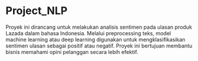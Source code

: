# Project_NLP
Proyek ini dirancang untuk melakukan analisis sentimen pada ulasan produk Lazada dalam bahasa Indonesia. Melalui preprocessing teks, model machine learning atau deep learning digunakan untuk mengklasifikasikan sentimen ulasan sebagai positif atau negatif. Proyek ini bertujuan membantu bisnis memahami opini pelanggan secara lebih efektif.
